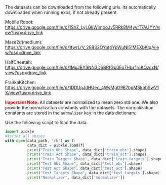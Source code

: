 The datasets can be downloaded from the following urls. Its automatically downloaded when running exps, if not
already present.

Mobile Robot: https://drive.google.com/file/d/1ShZ_LyLGkWimboJv5RRk8M4yvrT7AUYY/view?usp=drive_link

Maze2d(medium): https://drive.google.com/file/d/1fwrLrV_28832OYat4YpWuNl51MEXbKlq/view?usp=drive_link

HalfCheetah: https://drive.google.com/file/d/1MuJBYSNN3D6BRfGp0Eu7Hbz1roKOzcxN/view?usp=drive_link

FrankaKitchen: https://drive.google.com/file/d/1DDUpJdHUec_4WsMgO9B7bpMSkbhSwV1X/view?usp=drive_link

**<span style="color:red;">Important Note:</span>** All datasets are normalized to mean zero std one. We also provide the normalization constants with the datasets. The normalization constants are stored in the `normalizer` key in the data dictionary.

Use the following script to load the data.

```python
import pickle
##print all shapes
with open(data_path, 'rb') as f:     
          data_dict = pickle.load(f)     
          print("Train Obs Shape", data_dict['train_obs'].shape) 
          print("Train Act Shape", data_dict['train_act'].shape)
          print("Train Targets Shape", data_dict['train_targets'].shape)
          print("Test Obs Shape", data_dict['test_obs'].shape) 
          print("Test Act Shape", data_dict['test_act'].shape)
          print("Test Targets Shape", data_dict['test_targets'].shape) 
          print("Normalizer", data_dict['normalizer'])
```